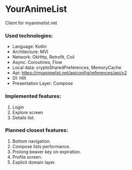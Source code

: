 # YourAnimeList
Client for myanimelist.net

### Used technologies:
- Language: Kotlin
- Architecture: MVI
- Network: OkHttp, Retrofit, Coil
- Async: Coroutines, Flow
- Local data: cryptoSharedPreferences, MemoryCache
- Api: https://myanimelist.net/apiconfig/references/api/v2
- DI: Hilt
- Presentation Layer: Compose

### Implemented features:
1. Login
2. Explore screen
3. Details list.

### Planned closest features:
1. Bottom navigation.
2. Compose lists performance.
3. Prolong beaver key on expiration.
4. Profile screen.
5. Explicit domain layer.
